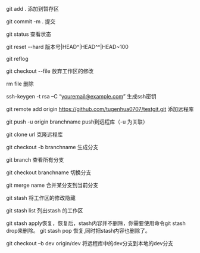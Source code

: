 git add .  添加到暂存区

git commit -m . 提交

git status 查看状态

git reset --hard 版本号|HEAD^|HEAD^^|HEAD~100

git reflog

git checkout --file 放弃工作区的修改

rm file 删除

ssh-keygen -t rsa –C “youremail@example.com” 生成ssh密钥

git remote add origin https://github.com/tugenhua0707/testgit.git 添加远程库

git push -u origin branchname  push到远程库（-u 为关联）

git clone url 克隆远程库

git checkout -b branchname 生成分支

git branch 查看所有分支

git checkout branchname 切换分支

git merge name 合并某分支到当前分支

git stash 将工作区的修改隐藏

git stash list 列出stash 的工作区

git stash apply恢复，恢复后，stash内容并不删除，你需要使用命令git stash drop来删除。
git stash pop 恢复,同时把stash内容也删除了。

git checkout –b dev origin/dev 将远程库中的dev分支到本地的dev分支